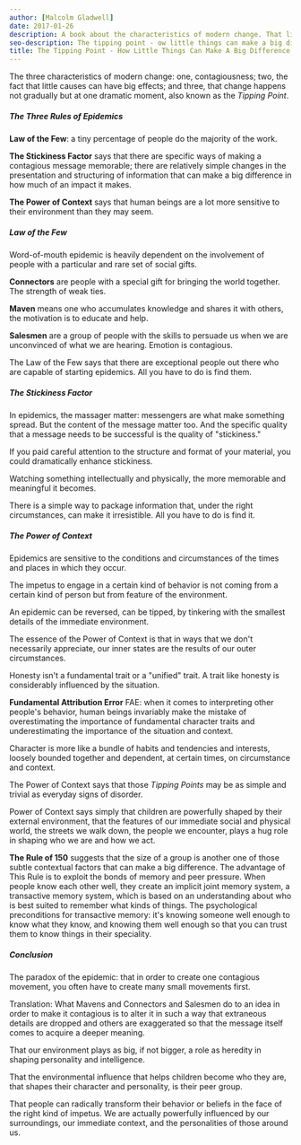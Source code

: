 ```yaml
---
author: [Malcolm Gladwell]
date: 2017-01-26
description: A book about the characteristics of modern change. That little changes can have big effects. The dramatic moment this happens is known as the Tipping Point. This books talks about how the Three Rules of Epidemic is used to explain modern changes in society.
seo-description: The tipping point - ow little things can make a big difference by Malcolm Gladwell notes.
title: The Tipping Point - How Little Things Can Make A Big Difference
---
```


The three characteristics of modern change: one, contagiousness; two, the fact that little causes can have big effects; and three, that change happens not gradually but at one dramatic moment, also known as the _Tipping Point_.

##### The Three Rules of Epidemics

**Law of the Few**: a tiny percentage of people do the majority of the work.

**The Stickiness Factor** says that there are specific ways of making a contagious message memorable; there are relatively simple changes in the presentation and structuring of information that can make a big difference in how much of an impact it makes.

**The Power of Context** says that human beings are a lot more sensitive to their environment than they may seem.

##### Law of the Few

Word-of-mouth epidemic is heavily dependent on the involvement of people with a particular and rare set of social gifts.

**Connectors** are people with a special gift for bringing the world together. The strength of weak ties.

**Maven** means one who accumulates knowledge and shares it with others, the motivation is to educate and help.

**Salesmen** are a group of people with the skills to persuade us when we are unconvinced of what we are hearing. Emotion is contagious.

The Law of the Few says that there are exceptional people out there who are capable of starting epidemics. All you have to do is find them.

##### The Stickiness Factor

In epidemics, the massager matter: messengers are what make something spread. But the content of the message matter too. And the specific quality that a message needs to be successful is the quality of "stickiness."

If you paid careful attention to the structure and format of your material, you could dramatically enhance stickiness.

Watching something intellectually and physically, the more memorable and meaningful it becomes.

There is a simple way to package information that, under the right circumstances, can make it irresistible. All you have to do is find it.

##### The Power of Context

Epidemics are sensitive to the conditions and circumstances of the times and places in which they occur.

The impetus to engage in a certain kind of behavior is not coming from a certain kind of person but from feature of the environment.

An epidemic can be reversed, can be tipped, by tinkering with the smallest details of the immediate environment.

The essence of the Power of Context is that in ways that we don't necessarily appreciate, our inner states are the results of our outer circumstances.

Honesty isn't a fundamental trait or a "unified" trait. A trait like honesty is considerably influenced by the situation.

**Fundamental Attribution Error** FAE: when it comes to interpreting other people's behavior, human beings invariably make the mistake of overestimating the importance of fundamental character traits and underestimating the importance of the situation and context.

Character is more like a bundle of habits and tendencies and interests, loosely bounded together and dependent, at certain times, on circumstance and context.

The Power of Context says that those _Tipping Points_ may be as simple and trivial as everyday signs of disorder.

Power of Context says simply that children are powerfully shaped by their external environment, that the features of our immediate social and physical world, the streets we walk down, the people we encounter, plays a hug role in shaping who we are and how we act.

**The Rule of 150** suggests that the size of a group is another one of those subtle contextual factors that can make a big difference. The advantage of This Rule is to exploit the bonds of memory and peer pressure. When people know each other well, they create an implicit joint memory system, a transactive memory system, which is based on an understanding about who is best suited to remember what kinds of things. The psychological preconditions for transactive memory: it's knowing someone well enough to know what they know, and knowing them well enough so that you can trust them to know things in their speciality.

##### Conclusion

The paradox of the epidemic: that in order to create one contagious movement, you often have to create many small movements first.

Translation: What Mavens and Connectors and Salesmen do to an idea in order to make it contagious is to alter it in such a way that extraneous details are dropped and others are exaggerated so that the message itself comes to acquire a deeper meaning.

That our environment plays as big, if not bigger, a role as heredity in shaping personality and intelligence.

That the environmental influence that helps children become who they are, that shapes their character and personality, is their peer group.

That people can radically transform their behavior or beliefs in the face of the right kind of impetus. We are actually powerfully influenced by our surroundings, our immediate context, and the personalities of those around us.
